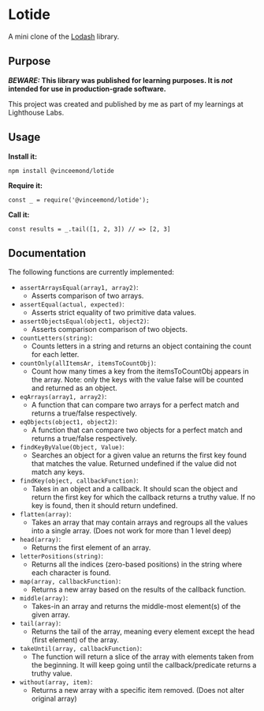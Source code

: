 # Lotide

A mini clone of the [Lodash](https://lodash.com) library.

## Purpose

**_BEWARE:_ This library was published for learning purposes. It is _not_ intended for use in production-grade software.**

This project was created and published by me as part of my learnings at Lighthouse Labs. 

## Usage

**Install it:**

`npm install @vinceemond/lotide`

**Require it:**

`const _ = require('@vinceemond/lotide');`

**Call it:**

`const results = _.tail([1, 2, 3]) // => [2, 3]`

## Documentation

The following functions are currently implemented:

* `assertArraysEqual(array1, array2)`: 
  * Asserts comparison of two arrays.
* `assertEqual(actual, expected)`: 
  * Asserts strict equality of two primitive data values.
* `assertObjectsEqual(object1, object2)`:
  * Asserts comparison comparison of two objects.
* `countLetters(string)`: 
  * Counts letters in a string and returns an object containing the count for each letter.
* `countOnly(allItemsAr, itemsToCountObj)`: 
  * Count how many times a key from the itemsToCountObj appears in the array. Note: only the keys with the value false will be counted and returned as an object.
* `eqArrays(array1, array2)`: 
  * A function that can compare two arrays for a perfect match and returns a true/false respectively.
* `eqObjects(object1, object2)`: 
  * A function that can compare two objects for a perfect match and returns a true/false respectively.
* `findKeyByValue(Object, Value)`:
  * Searches an object for a given value an returns the first key found that matches the value. Returned undefined if the value did not match any keys. 
* `findKey(object, callbackFunction)`: 
  * Takes in an object and a callback. It should scan the object and return the first key for which the callback returns a truthy value. If no key is found, then it should return undefined.
* `flatten(array)`: 
  * Takes an array that may contain arrays and regroups all the values into a single array. (Does not work for more than 1 level deep)
* `head(array)`: 
  * Returns the first element of an array.
* `letterPositions(string)`:
  * Returns all the indices (zero-based positions) in the string where each character is found.
* `map(array, callbackFunction)`: 
  * Returns a new array based on the results of the callback function.
* `middle(array)`: 
  * Takes-in an array and returns the middle-most element(s) of the given array.
* `tail(array)`: 
  * Returns the tail of the array, meaning every element except the head (first element) of the array.
* `takeUntil(array, callbackFunction)`: 
  * The function will return a slice of the array with elements taken from the beginning. It will keep going until the callback/predicate returns a truthy value.
* `without(array, item)`:
  * Returns a new array with a specific item removed. (Does not alter original array)